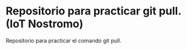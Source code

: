 # Repositorio para practicar git pull. (IoT Nostromo)
Repositorio para practicar el comando git pull.
